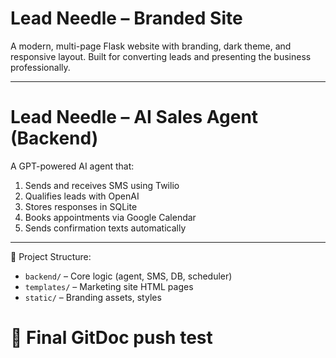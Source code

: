 # Lead Needle – Branded Site

A modern, multi-page Flask website with branding, dark theme, and responsive layout. Built for converting leads and presenting the business professionally.

---

# Lead Needle – AI Sales Agent (Backend)

A GPT-powered AI agent that:
1. Sends and receives SMS using Twilio
2. Qualifies leads with OpenAI
3. Stores responses in SQLite
4. Books appointments via Google Calendar
5. Sends confirmation texts automatically

---

📁 Project Structure:
- `backend/` – Core logic (agent, SMS, DB, scheduler)
- `templates/` – Marketing site HTML pages
- `static/` – Branding assets, styles
# 🧪 Final GitDoc push test
